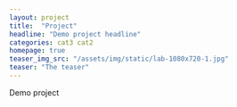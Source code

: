 ```yaml
---
layout: project
title:  "Project"
headline: "Demo project headline"
categories: cat3 cat2
homepage: true
teaser_img_src: "/assets/img/static/lab-1080x720-1.jpg"
teaser: "The teaser"
---
```


Demo project

